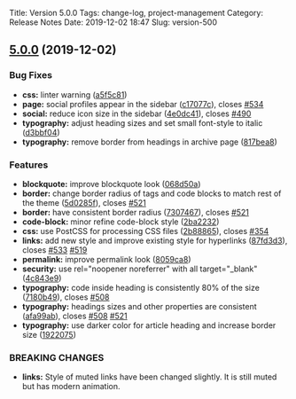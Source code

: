 Title: Version 5.0.0
Tags: change-log, project-management
Category: Release Notes
Date: 2019-12-02 18:47
Slug: version-500

<!-- yaspeller ignore:start -->

## [5.0.0](https://github.com/Pelican-Elegant/elegant/compare/V4.0.0...V5.0.0) (2019-12-02)

### Bug Fixes

- **css:** linter warning ([a5f5c81](https://github.com/Pelican-Elegant/elegant/commit/a5f5c8170a61683edf5737918b7fe3cae1b67c00))
- **page:** social profiles appear in the sidebar ([c17077c](https://github.com/Pelican-Elegant/elegant/commit/c17077cbd24811bb91e48610ac13d76328e5398d)), closes [#534](https://github.com/Pelican-Elegant/elegant/issues/534)
- **social:** reduce icon size in the sidebar ([4e0dc41](https://github.com/Pelican-Elegant/elegant/commit/4e0dc415c114bb07304605c9b1c153e372f1fa4b)), closes [#490](https://github.com/Pelican-Elegant/elegant/issues/490)
- **typography:** adjust heading sizes and set small font-style to italic ([d3bbf04](https://github.com/Pelican-Elegant/elegant/commit/d3bbf04eabcd89bdb2f039b11fac7a6150729e90))
- **typography:** remove border from headings in archive page ([817bea8](https://github.com/Pelican-Elegant/elegant/commit/817bea8d091e99b6d6e5fc3dcc63ba6f627c5b66))

### Features

- **blockquote:** improve blockquote look ([068d50a](https://github.com/Pelican-Elegant/elegant/commit/068d50a455d57e4706525908b174bbc4606c6fb6))
- **border:** change border radius of tags and code blocks to match rest of the theme ([5d0285f](https://github.com/Pelican-Elegant/elegant/commit/5d0285f156a5da734b438868674c632b897625ef)), closes [#521](https://github.com/Pelican-Elegant/elegant/issues/521)
- **border:** have consistent border radius ([7307467](https://github.com/Pelican-Elegant/elegant/commit/7307467579d4ab1931987e48b83224eb666e9e5e)), closes [#521](https://github.com/Pelican-Elegant/elegant/issues/521)
- **code-block:** minor refine code-block style ([2ba2232](https://github.com/Pelican-Elegant/elegant/commit/2ba22321b35961ebc18dbb2c25f1db535fad64ed))
- **css:** use PostCSS for processing CSS files ([2b88865](https://github.com/Pelican-Elegant/elegant/commit/2b88865a36780257ac42173b949b5d7b4df516e9)), closes [#354](https://github.com/Pelican-Elegant/elegant/issues/354)
- **links:** add new style and improve existing style for hyperlinks ([87fd3d3](https://github.com/Pelican-Elegant/elegant/commit/87fd3d3f88cebac83ca04460ef41e7356df0ccd2)), closes [#533](https://github.com/Pelican-Elegant/elegant/issues/533) [#519](https://github.com/Pelican-Elegant/elegant/issues/519)
- **permalink:** improve permalink look ([8059ca8](https://github.com/Pelican-Elegant/elegant/commit/8059ca84b77ab82bffd1ed80f010235f9ca57ed6))
- **security:** use rel="noopener noreferrer" with all target="\_blank" ([4c843e9](https://github.com/Pelican-Elegant/elegant/commit/4c843e9a0c66bb2656ef5df4411d4c891c493a11))
- **typography:** code inside heading is consistently 80% of the size ([7180b49](https://github.com/Pelican-Elegant/elegant/commit/7180b49ebb659d00a82f10769269e6236057e42c)), closes [#508](https://github.com/Pelican-Elegant/elegant/issues/508)
- **typography:** headings sizes and other properties are consistent ([afa99ab](https://github.com/Pelican-Elegant/elegant/commit/afa99ab89baf715a68627552152b7163ea0534b9)), closes [#508](https://github.com/Pelican-Elegant/elegant/issues/508) [#521](https://github.com/Pelican-Elegant/elegant/issues/521)
- **typography:** use darker color for article heading and increase border size ([1922075](https://github.com/Pelican-Elegant/elegant/commit/19220758aabf431ae3566b950436fe04a3ee21a8))

### BREAKING CHANGES

- **links:** Style of muted links have been changed slightly. It is
  still muted but has modern animation.
  <!-- yaspeller ignore:end -->
